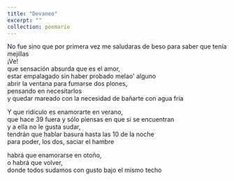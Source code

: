 ```yaml
---
title: "Devaneo"
excerpt: ""
collection: poemario
---
```


<p>
No fue sino que por primera vez me saludaras de beso para saber que tenía mejillas<br>
¡Ve!<br>
que sensación absurda que es el amor, <br>
estar empalagado sin haber probado melao' alguno<br>
abrir la ventana para fumarse dos plones, <br>
pensando en necesitarlos <br>
y quedar mareado con la necesidad de bañarte con agua fría<br> 
</p>
<p>
Y que ridículo es enamorarte en verano, <br>
que hace 39 fuera y sólo piensas en que si se encuentran<br>
y a ella no le gusta sudar, <br>
tendrán que hablar basura hasta las 10 de la noche <br>
para poder, los dos, saciar el hambre<br>
</p>
<p>
habrá que enamorarse en otoño, <br>
o habrá que volver, <br>
donde todos sudamos con gusto bajo el mismo techo<br>
</p>
